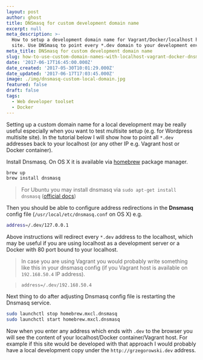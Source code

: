 ```yaml
---
layout: post
author: ghost
title: DNSmasq for custom development domain name
excerpt: null
meta_description: >-
  How to setup a development domain name for Vagrant/Docker/localhost hosted
  site. Use DNSmasq to point every *.dev domain to your development environment.
meta_title: DNSmasq for custom development domain name
slug: how-to-use-custom-domain-names-with-localhost-vagrant-docker-dnsmasq
date: '2017-06-17T16:45:00.000Z'
date_created: '2017-05-30T10:01:29.000Z'
date_updated: '2017-06-17T17:03:45.000Z'
image: ./img/dnsmasq-custom-local-domain.jpg
featured: false
draft: false
tags:
  - Web developer toolset
  - Docker
---
```

Setting up a custom domain name for a local development may be really useful especially when you want to test multisite setup (e.g. for Wordpress multisite site). In the tutorial below I will show how to point all `*.dev` addresses back to your localhost (or any other IP e.g. Vagrant host or Docker container).

Install Dnsmasq. On OS X it is available via [homebrew](https://brew.sh/) package manager.

```bash
brew up
brew install dnsmasq
```
> For Ubuntu you may install dnsmasq via `sudo apt-get install dnsmasq` ([official docs](https://help.ubuntu.com/community/Dnsmasq))

Then you should be able to configure address redirections in the **Dnsmasq** config file (`/usr/local/etc/dnsmasq.conf` on OS X) e.g.

```bash
address=/.dev/127.0.0.1
```

Above instructions will redirect every `*.dev` address to the localhost, which may be useful if you are using localhost as a development server or a Docker with 80 port bound to your localhost.

>In case you are using Vagrant you would probably write something like this in your dnsmasq config (if you Vagrant host is available on `192.168.50.4` IP address).

>`address=/.dev/192.168.50.4`

Next thing to do after adjusting Dnsmasq config file is restarting the Dnsmasq service.

```bash
sudo launchctl stop homebrew.mxcl.dnsmasq
sudo launchctl start homebrew.mxcl.dnsmasq
```

Now when you enter any address which ends with `.dev` to the browser you will see the content of your localhost/Docker container/Vagrant host. For example if this site would be developed with that approach I would probably have a local development copy under the `http://grzegorowski.dev` address.
